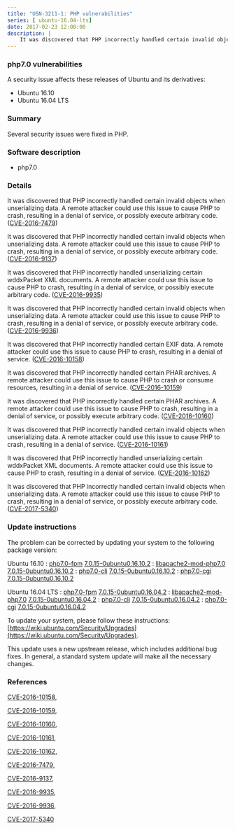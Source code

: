 ```yaml
---
title: "USN-3211-1: PHP vulnerabilities"
series: [ ubuntu-16.04-lts]
date: 2017-02-23 12:00:00
description: |
    It was discovered that PHP incorrectly handled certain invalid objects when unserializing data. A remote attacker could use this issue to cause PHP to crash, resulting in a denial of service, or possibly execute arbitrary code. ([CVE-2016-7479](http://people.ubuntu.com/~ubuntu-security/cve/CVE-2016-7479))
--- 
```

 
### php7.0 vulnerabilities

A security issue affects these releases of Ubuntu and its derivatives:

* Ubuntu 16.10
* Ubuntu 16.04 LTS

### Summary

Several security issues were fixed in PHP. 

### Software description

* php7.0 

### Details

It was discovered that PHP incorrectly handled certain invalid objects when unserializing data. A remote attacker could use this issue to cause PHP to crash, resulting in a denial of service, or possibly execute arbitrary code. ([CVE-2016-7479](http://people.ubuntu.com/~ubuntu-security/cve/CVE-2016-7479))

It was discovered that PHP incorrectly handled certain invalid objects when unserializing data. A remote attacker could use this issue to cause PHP to crash, resulting in a denial of service, or possibly execute arbitrary code. ([CVE-2016-9137](http://people.ubuntu.com/~ubuntu-security/cve/CVE-2016-9137))

It was discovered that PHP incorrectly handled unserializing certain wddxPacket XML documents. A remote attacker could use this issue to cause PHP to crash, resulting in a denial of service, or possibly execute arbitrary code. ([CVE-2016-9935](http://people.ubuntu.com/~ubuntu-security/cve/CVE-2016-9935))

It was discovered that PHP incorrectly handled certain invalid objects when unserializing data. A remote attacker could use this issue to cause PHP to crash, resulting in a denial of service, or possibly execute arbitrary code. ([CVE-2016-9936](http://people.ubuntu.com/~ubuntu-security/cve/CVE-2016-9936))

It was discovered that PHP incorrectly handled certain EXIF data. A remote attacker could use this issue to cause PHP to crash, resulting in a denial of service. ([CVE-2016-10158](http://people.ubuntu.com/~ubuntu-security/cve/CVE-2016-10158))

It was discovered that PHP incorrectly handled certain PHAR archives. A remote attacker could use this issue to cause PHP to crash or consume resources, resulting in a denial of service. ([CVE-2016-10159](http://people.ubuntu.com/~ubuntu-security/cve/CVE-2016-10159))

It was discovered that PHP incorrectly handled certain PHAR archives. A remote attacker could use this issue to cause PHP to crash, resulting in a denial of service, or possibly execute arbitrary code. ([CVE-2016-10160](http://people.ubuntu.com/~ubuntu-security/cve/CVE-2016-10160))

It was discovered that PHP incorrectly handled certain invalid objects when unserializing data. A remote attacker could use this issue to cause PHP to crash, resulting in a denial of service. ([CVE-2016-10161](http://people.ubuntu.com/~ubuntu-security/cve/CVE-2016-10161))

It was discovered that PHP incorrectly handled unserializing certain wddxPacket XML documents. A remote attacker could use this issue to cause PHP to crash, resulting in a denial of service. ([CVE-2016-10162](http://people.ubuntu.com/~ubuntu-security/cve/CVE-2016-10162))

It was discovered that PHP incorrectly handled certain invalid objects when unserializing data. A remote attacker could use this issue to cause PHP to crash, resulting in a denial of service, or possibly execute arbitrary code. ([CVE-2017-5340](http://people.ubuntu.com/~ubuntu-security/cve/CVE-2017-5340)) 

### Update instructions

The problem can be corrected by updating your system to the following package version:

Ubuntu 16.10
 : [php7.0-fpm](https://launchpad.net/ubuntu/+source/php7.0) <span> [7.0.15-0ubuntu0.16.10.2](https://launchpad.net/ubuntu/+source/php7.0/7.0.15-0ubuntu0.16.10.2) </span> 
 : [libapache2-mod-php7.0](https://launchpad.net/ubuntu/+source/php7.0) <span> [7.0.15-0ubuntu0.16.10.2](https://launchpad.net/ubuntu/+source/php7.0/7.0.15-0ubuntu0.16.10.2) </span> 
 : [php7.0-cli](https://launchpad.net/ubuntu/+source/php7.0) <span> [7.0.15-0ubuntu0.16.10.2](https://launchpad.net/ubuntu/+source/php7.0/7.0.15-0ubuntu0.16.10.2) </span> 
 : [php7.0-cgi](https://launchpad.net/ubuntu/+source/php7.0) <span> [7.0.15-0ubuntu0.16.10.2](https://launchpad.net/ubuntu/+source/php7.0/7.0.15-0ubuntu0.16.10.2) </span> 

Ubuntu 16.04 LTS
 : [php7.0-fpm](https://launchpad.net/ubuntu/+source/php7.0) <span> [7.0.15-0ubuntu0.16.04.2](https://launchpad.net/ubuntu/+source/php7.0/7.0.15-0ubuntu0.16.04.2) </span> 
 : [libapache2-mod-php7.0](https://launchpad.net/ubuntu/+source/php7.0) <span> [7.0.15-0ubuntu0.16.04.2](https://launchpad.net/ubuntu/+source/php7.0/7.0.15-0ubuntu0.16.04.2) </span> 
 : [php7.0-cli](https://launchpad.net/ubuntu/+source/php7.0) <span> [7.0.15-0ubuntu0.16.04.2](https://launchpad.net/ubuntu/+source/php7.0/7.0.15-0ubuntu0.16.04.2) </span> 
 : [php7.0-cgi](https://launchpad.net/ubuntu/+source/php7.0) <span> [7.0.15-0ubuntu0.16.04.2](https://launchpad.net/ubuntu/+source/php7.0/7.0.15-0ubuntu0.16.04.2) </span> 

To update your system, please follow these instructions: [https://wiki.ubuntu.com/Security/Upgrades](https://wiki.ubuntu.com/Security/Upgrades).

This update uses a new upstream release, which includes additional bug fixes. In general, a standard system update will make all the necessary changes. 

### References

 [CVE-2016-10158](http://people.ubuntu.com/~ubuntu-security/cve/CVE-2016-10158), 

 [CVE-2016-10159](http://people.ubuntu.com/~ubuntu-security/cve/CVE-2016-10159), 

 [CVE-2016-10160](http://people.ubuntu.com/~ubuntu-security/cve/CVE-2016-10160), 

 [CVE-2016-10161](http://people.ubuntu.com/~ubuntu-security/cve/CVE-2016-10161), 

 [CVE-2016-10162](http://people.ubuntu.com/~ubuntu-security/cve/CVE-2016-10162), 

 [CVE-2016-7479](http://people.ubuntu.com/~ubuntu-security/cve/CVE-2016-7479), 

 [CVE-2016-9137](http://people.ubuntu.com/~ubuntu-security/cve/CVE-2016-9137), 

 [CVE-2016-9935](http://people.ubuntu.com/~ubuntu-security/cve/CVE-2016-9935), 

 [CVE-2016-9936](http://people.ubuntu.com/~ubuntu-security/cve/CVE-2016-9936), 

 [CVE-2017-5340](http://people.ubuntu.com/~ubuntu-security/cve/CVE-2017-5340)
 
